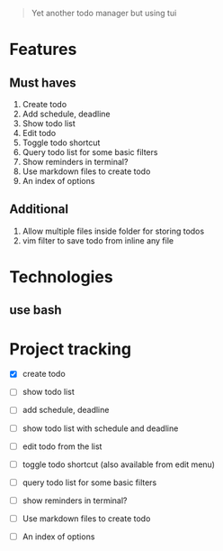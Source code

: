 > Yet another todo manager but using tui

# Features
## Must haves 
1. Create todo
2. Add schedule, deadline
3. Show todo list
4. Edit todo
5. Toggle todo shortcut
6. Query todo list for some basic filters
7. Show reminders in terminal?
8. Use markdown files to create todo
9. An index of options

## Additional
1. Allow multiple files inside folder for storing todos
2. vim filter to save todo from inline any file

# Technologies
## use bash
## 

# Project tracking
- [x] create todo
- [ ] show todo list
- [ ] add schedule, deadline
- [ ] show todo list with schedule and deadline 
- [ ] edit todo from the list
- [ ] toggle todo shortcut (also available from edit menu)
- [ ] query todo list for some basic filters
- [ ] show reminders in terminal?
- [ ] Use markdown files to create todo
- [ ] An index of options

